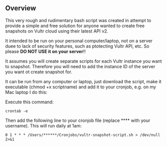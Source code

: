 ## Overview
This very rough and rudimentary bash script was created in attempt to provide a simple and free solution for anyone wanted to create free snapshots on Vultr cloud using their latest API v2.

It intended to be run on your personal computer/laptop, not on a server duee to lack of security features, such as ptotecting Vultr API, etc. So please **DO NOT USE it on your server**!!

It assumes you will create separate scripts for each Vultr instance you want to snapshot. Therefore you will need to add the instance ID of the server you want ot create snapshot for.

It can be run from any computer or laptop, just download the script, make it executable (chmod +x scriptname) and add it to your cronjob, e.g. on my Mac laptop I do this:

Execute this command:

```shell
crontab -e
```

Then add the following line to your cronjob file (replace **** with your username). This will run daily at 1am:

```shell
0 1 * * * /Users/******/Cronjobs/vultr-snapshot-script.sh > /dev/null 2>&1
```

